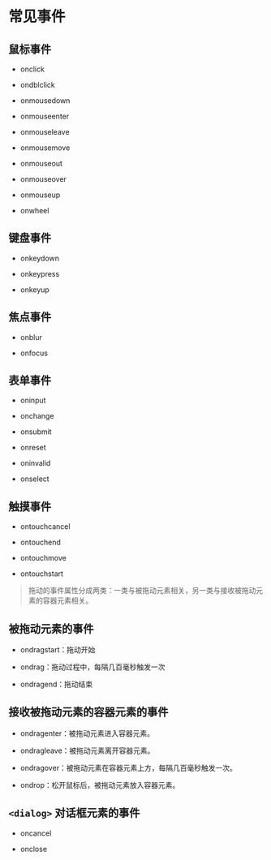 # 常见事件

## 鼠标事件

- onclick

- ondblclick
- onmousedown
- onmouseenter
- onmouseleave
- onmousemove
- onmouseout
- onmouseover
- onmouseup
- onwheel

## 键盘事件

- onkeydown

- onkeypress
- onkeyup

## 焦点事件

- onblur

- onfocus

## 表单事件

- oninput

- onchange
- onsubmit
- onreset
- oninvalid
- onselect

## 触摸事件

- ontouchcancel

- ontouchend
- ontouchmove
- ontouchstart

> 拖动的事件属性分成两类：一类与被拖动元素相关，另一类与接收被拖动元素的容器元素相关。

## 被拖动元素的事件

- ondragstart：拖动开始

- ondrag：拖动过程中，每隔几百毫秒触发一次
- ondragend：拖动结束

## 接收被拖动元素的容器元素的事件

- ondragenter：被拖动元素进入容器元素。

- ondragleave：被拖动元素离开容器元素。
- ondragover：被拖动元素在容器元素上方，每隔几百毫秒触发一次。
- ondrop：松开鼠标后，被拖动元素放入容器元素。

## `<dialog>` 对话框元素的事件

- oncancel

- onclose
